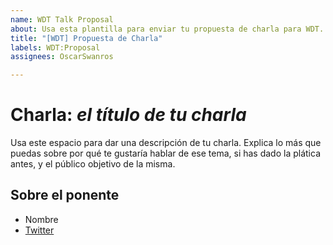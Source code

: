 ```yaml
---
name: WDT Talk Proposal
about: Usa esta plantilla para enviar tu propuesta de charla para WDT.
title: "[WDT] Propuesta de Charla"
labels: WDT:Proposal
assignees: OscarSwanros

---
```


# Charla: _el título de tu charla_

Usa este espacio para dar una descripción de tu charla. Explica lo más que puedas sobre por qué te gustaría hablar de ese tema, si has dado la plática antes, y el público objetivo de la misma.

## Sobre el ponente

- Nombre
- [Twitter](https://twitter.com/foobar)
